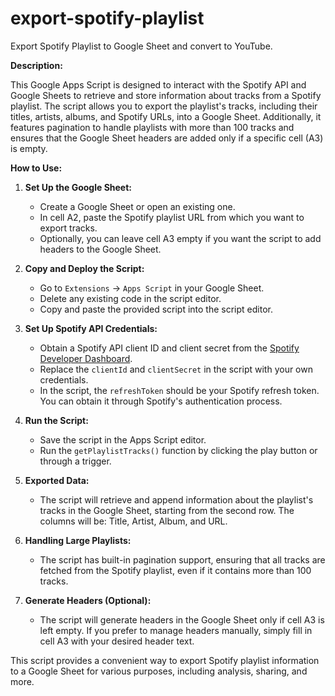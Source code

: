# export-spotify-playlist
Export Spotify Playlist to Google Sheet and convert to YouTube.

**Description:**

This Google Apps Script is designed to interact with the Spotify API and Google Sheets to retrieve and store information about tracks from a Spotify playlist. The script allows you to export the playlist's tracks, including their titles, artists, albums, and Spotify URLs, into a Google Sheet. Additionally, it features pagination to handle playlists with more than 100 tracks and ensures that the Google Sheet headers are added only if a specific cell (A3) is empty.

**How to Use:**

1. **Set Up the Google Sheet:**
   - Create a Google Sheet or open an existing one.
   - In cell A2, paste the Spotify playlist URL from which you want to export tracks.
   - Optionally, you can leave cell A3 empty if you want the script to add headers to the Google Sheet.

2. **Copy and Deploy the Script:**
   - Go to `Extensions` -> `Apps Script` in your Google Sheet.
   - Delete any existing code in the script editor.
   - Copy and paste the provided script into the script editor.

3. **Set Up Spotify API Credentials:**
   - Obtain a Spotify API client ID and client secret from the [Spotify Developer Dashboard](https://developer.spotify.com/).
   - Replace the `clientId` and `clientSecret` in the script with your own credentials.
   - In the script, the `refreshToken` should be your Spotify refresh token. You can obtain it through Spotify's authentication process.

4. **Run the Script:**
   - Save the script in the Apps Script editor.
   - Run the `getPlaylistTracks()` function by clicking the play button or through a trigger.

5. **Exported Data:**
   - The script will retrieve and append information about the playlist's tracks in the Google Sheet, starting from the second row. The columns will be: Title, Artist, Album, and URL.

6. **Handling Large Playlists:**
   - The script has built-in pagination support, ensuring that all tracks are fetched from the Spotify playlist, even if it contains more than 100 tracks.

7. **Generate Headers (Optional):**
   - The script will generate headers in the Google Sheet only if cell A3 is left empty. If you prefer to manage headers manually, simply fill in cell A3 with your desired header text.

This script provides a convenient way to export Spotify playlist information to a Google Sheet for various purposes, including analysis, sharing, and more.
